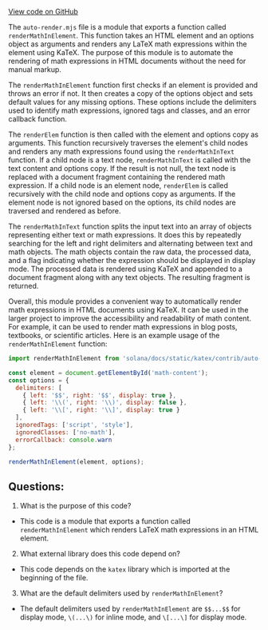 [View code on GitHub](https://github.com/solana-labs/solana/blob/master/docs/static/katex/contrib/auto-render.mjs)

The `auto-render.mjs` file is a module that exports a function called `renderMathInElement`. This function takes an HTML element and an options object as arguments and renders any LaTeX math expressions within the element using KaTeX. The purpose of this module is to automate the rendering of math expressions in HTML documents without the need for manual markup.

The `renderMathInElement` function first checks if an element is provided and throws an error if not. It then creates a copy of the options object and sets default values for any missing options. These options include the delimiters used to identify math expressions, ignored tags and classes, and an error callback function.

The `renderElem` function is then called with the element and options copy as arguments. This function recursively traverses the element's child nodes and renders any math expressions found using the `renderMathInText` function. If a child node is a text node, `renderMathInText` is called with the text content and options copy. If the result is not null, the text node is replaced with a document fragment containing the rendered math expression. If a child node is an element node, `renderElem` is called recursively with the child node and options copy as arguments. If the element node is not ignored based on the options, its child nodes are traversed and rendered as before.

The `renderMathInText` function splits the input text into an array of objects representing either text or math expressions. It does this by repeatedly searching for the left and right delimiters and alternating between text and math objects. The math objects contain the raw data, the processed data, and a flag indicating whether the expression should be displayed in display mode. The processed data is rendered using KaTeX and appended to a document fragment along with any text objects. The resulting fragment is returned.

Overall, this module provides a convenient way to automatically render math expressions in HTML documents using KaTeX. It can be used in the larger project to improve the accessibility and readability of math content. For example, it can be used to render math expressions in blog posts, textbooks, or scientific articles. Here is an example usage of the `renderMathInElement` function:

```javascript
import renderMathInElement from 'solana/docs/static/katex/contrib/auto-render.mjs';

const element = document.getElementById('math-content');
const options = {
  delimiters: [
    { left: '$$', right: '$$', display: true },
    { left: '\\(', right: '\\)', display: false },
    { left: '\\[', right: '\\]', display: true }
  ],
  ignoredTags: ['script', 'style'],
  ignoredClasses: ['no-math'],
  errorCallback: console.warn
};

renderMathInElement(element, options);
```
## Questions: 
 1. What is the purpose of this code?
- This code is a module that exports a function called `renderMathInElement` which renders LaTeX math expressions in an HTML element.

2. What external library does this code depend on?
- This code depends on the `katex` library which is imported at the beginning of the file.

3. What are the default delimiters used by `renderMathInElement`?
- The default delimiters used by `renderMathInElement` are `$$...$$` for display mode, `\(...\)` for inline mode, and `\[...\]` for display mode.